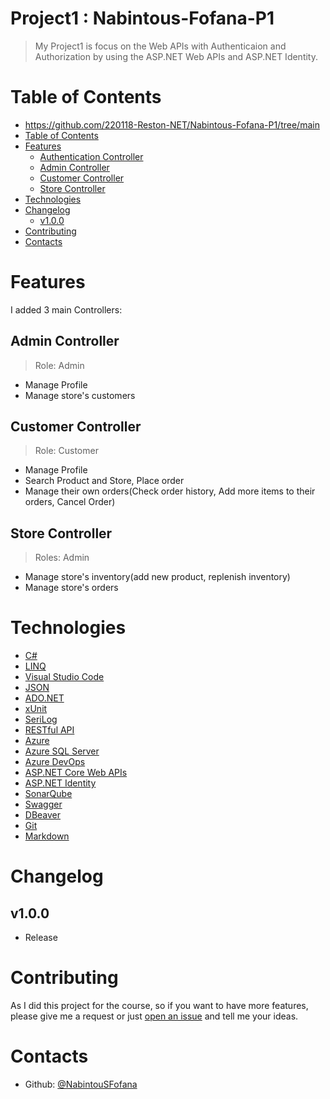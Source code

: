 # Project1 : Nabintous-Fofana-P1

> My Project1 is focus on the Web APIs with Authenticaion and Authorization by using the ASP.NET Web APIs and ASP.NET Identity.

# Table of Contents
- https://github.com/220118-Reston-NET/Nabintous-Fofana-P1/tree/main
- [Table of Contents](#table-of-contents)
- [Features](#features)
  - [Authentication Controller](#authentication-controller)
  - [Admin Controller](#admin-controller)
  - [Customer Controller](#customer-controller)
  - [Store Controller](#store-controller)
- [Technologies](#technologies)
- [Changelog](#changelog)
  - [v1.0.0](#v100)
- [Contributing](#contributing)
- [Contacts](#contacts)

# Features

I added 3 main Controllers:
## Admin Controller
> Role: Admin
- Manage Profile
- Manage store's customers
## Customer Controller
> Role: Customer
- Manage Profile
- Search Product and Store, Place order
- Manage their own orders(Check order history, Add more items to their orders, Cancel Order)
## Store Controller
> Roles: Admin
- Manage store's inventory(add new product, replenish inventory)
- Manage store's orders
  
# Technologies
- [C#](https://docs.microsoft.com/en-us/dotnet/csharp/tour-of-csharp/)
- [LINQ](https://docs.microsoft.com/en-us/dotnet/csharp/programming-guide/concepts/linq/)
- [Visual Studio Code](https://code.visualstudio.com)
- [JSON](https://www.json.org/json-en.html)
- [ADO.NET](https://docs.microsoft.com/en-us/dotnet/framework/data/adonet/ado-net-overview)
- [xUnit](https://xunit.net)
- [SeriLog](https://serilog.net)
- [RESTful API](https://restfulapi.net)
- [Azure](https://azure.microsoft.com/en-us/)
- [Azure SQL Server](https://azure.microsoft.com/en-us/services/sql-database/campaign/)
- [Azure DevOps](https://azure.microsoft.com/en-us/services/devops/)
- [ASP.NET Core Web APIs](https://dotnet.microsoft.com/en-us/apps/aspnet/apis)
- [ASP.NET Identity](https://docs.microsoft.com/en-us/aspnet/identity/overview/getting-started/introduction-to-aspnet-identity)
- [SonarQube](https://www.sonarqube.org)
- [Swagger](https://swagger.io)
- [DBeaver](https://dbeaver.io)
- [Git](https://git-scm.com)
- [Markdown](https://daringfireball.net/projects/markdown/)

# Changelog
## v1.0.0
- Release

# Contributing
As I did this project for the course, so if you want to have more features, please give me a request or just [open an issue](https://github.com/220118-Reston-NET/TuanAnh-Nguyen-P1/issues) and tell me your ideas.

# Contacts
- Github: [@NabintouSFofana](https://github.com/nabintousfofana)
